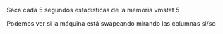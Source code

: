 Saca cada 5 segundos estadísticas de la memoria
vmstat 5

Podemos ver si la máquina está swapeando mirando las columnas si/so
